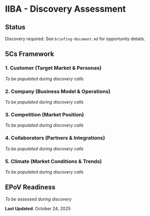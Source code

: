 # IIBA - Discovery Assessment

## Status
Discovery required. See `briefing-document.md` for opportunity details.

## 5Cs Framework

### 1. Customer (Target Market & Personas)
*To be populated during discovery calls*

### 2. Company (Business Model & Operations)
*To be populated during discovery calls*

### 3. Competition (Market Position)
*To be populated during discovery calls*

### 4. Collaborators (Partners & Integrations)
*To be populated during discovery calls*

### 5. Climate (Market Conditions & Trends)
*To be populated during discovery calls*

## EPoV Readiness
*To be assessed during discovery*

**Last Updated**: October 24, 2025
